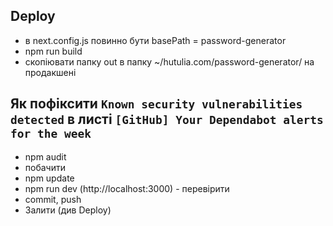 ## Deploy
- в next.config.js повинно бути basePath = password-generator 
- npm run build
- скопіювати папку out в папку ~/hutulia.com/password-generator/ на продакшені


## Як пофіксити `Known security vulnerabilities detected` в листі `[GitHub] Your Dependabot alerts for the week`
- npm audit
- побачити
- npm update
- npm run dev (http://localhost:3000) - перевірити
- commit, push
- Залити (див Deploy)
